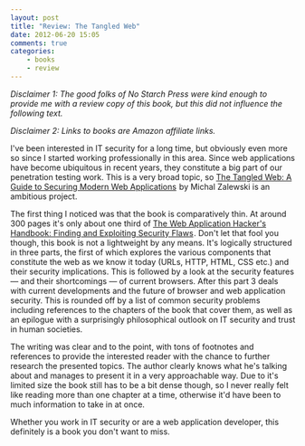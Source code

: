 ```yaml
---
layout: post
title: "Review: The Tangled Web"
date: 2012-06-20 15:05
comments: true
categories:
    - books
    - review
---
```

_Disclaimer 1: The good folks of No Starch Press were kind enough to provide me with a review copy of this book, but this did not influence the following text._

_Disclaimer 2: Links to books are Amazon affiliate links._

I've been interested in IT security for a long time, but obviously even more so since I started working professionally in this area. Since web applications have become ubiquitous in recent years, they constitute a big part of our penetration testing work. This is a very broad topic, so <a href="http://www.amazon.com/gp/product/1593273886/ref=as_li_ss_tl?ie=UTF8&tag=citizen4blog-20&linkCode=as2&camp=1789&creative=390957&creativeASIN=1593273886">The Tangled Web: A Guide to Securing Modern Web Applications</a><img src="http://www.assoc-amazon.com/e/ir?t=citizen4blog-20&l=as2&o=1&a=1593273886" width="1" height="1" border="0" alt="" style="border:none !important; margin:0px !important;" /> by Michal Zalewski is an ambitious project.

The first thing I noticed was that the book is comparatively thin. At around 300 pages it's only about one third of <a href="http://www.amazon.com/gp/product/1118026470/ref=as_li_ss_tl?ie=UTF8&tag=citizen4blog-20&linkCode=as2&camp=1789&creative=390957&creativeASIN=1118026470">The Web Application Hacker's Handbook: Finding and Exploiting Security Flaws</a><img src="http://www.assoc-amazon.com/e/ir?t=citizen4blog-20&l=as2&o=1&a=1118026470" width="1" height="1" border="0" alt="" style="border:none !important; margin:0px !important;" />. Don't let that fool you though, this book is not a lightweight by any means. It's logically structured in three parts, the first of which explores the various components that constitute the web as we know it today (URLs, HTTP, HTML, CSS etc.) and their security implications. This is followed by a look at the security features — and their shortcomings — of current browsers. After this part 3 deals with current developments and the future of browser and web application security. This is rounded off by a list of common security problems including references to the chapters of the book that cover them, as well as an epilogue with a surprisingly philosophical outlook on IT security and trust in human societies.

The writing was clear and to the point, with tons of footnotes and references to provide the interested reader with the chance to further research the presented topics. The author clearly knows what he's talking about and manages to present it in a very approachable way. Due to it's limited size the book still has to be a bit dense though, so I never really felt like reading more than one chapter at a time, otherwise it'd have been to much information to take in at once.

Whether you work in IT security or are a web application developer, this definitely is a book you don't want to miss.
